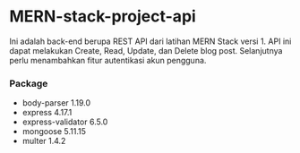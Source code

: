 # MERN-stack-project-api

Ini adalah back-end berupa REST API dari latihan MERN Stack versi 1. API ini dapat melakukan Create, Read, Update, dan Delete blog post. Selanjutnya perlu menambahkan fitur autentikasi akun pengguna.

### Package
- body-parser 1.19.0
- express 4.17.1
- express-validator 6.5.0
- mongoose 5.11.15
- multer 1.4.2
